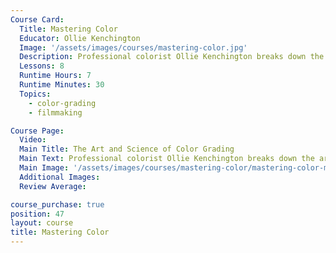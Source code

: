 ```yaml
---
Course Card:
  Title: Mastering Color
  Educator: Ollie Kenchington
  Image: '/assets/images/courses/mastering-color.jpg'
  Description: Professional colorist Ollie Kenchington breaks down the art and science of color grading, from fundamentals to advanced HDR workflows.
  Lessons: 8
  Runtime Hours: 7
  Runtime Minutes: 30
  Topics:
    - color-grading
    - filmmaking

Course Page:
  Video:
  Main Title: The Art and Science of Color Grading
  Main Text: Professional colorist Ollie Kenchington breaks down the art and science of color grading, from fundamentals to advanced HDR workflows.
  Main Image: '/assets/images/courses/mastering-color/mastering-color-main.jpg'
  Additional Images:
  Review Average:

course_purchase: true
position: 47
layout: course
title: Mastering Color
---
```


